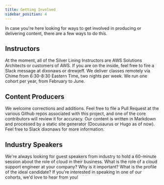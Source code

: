 ```yaml
---
title: Getting Involved
sidebar_position: 4
---
```


In case you're here looking for ways to get involved in producing or delivering content, there are a few ways to 
do this. 

## Instructors
At the moment, all of the Silver Lining Instructors are AWS Solutions Architects or customers of AWS. If you are on the inside, feel free
to fire a Slack message at dixonaws or drewjeff. We deliver classes remotely via Chime from 6:30-8:30 Eastern Time, 
two nights per week. We run one cohort per year, from February to June.

## Content Producers
We welcome corrections and additions. Feel free to file a Pull Request at the various Github repos
associated with this project, and one of the core contributors will review it for accuracy. Our content is written in
Markdown and processed by a static site generator (Docusaurus or Hugo as of now). Feel free to Slack dixonaws for 
more information.

## Industry Speakers
We're always looking for guest speakers from industry to hold a 60-minute session about the role of cloud in their
business. What is the role of a cloud support engineer at your company? Why is it important? What is the profile of
the ideal candidate? If you're interested in speaking in one of our cohorts, we'd love to hear from you!